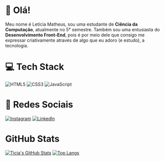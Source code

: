 # 💖 Olá!

Meu nome é Letícia Matheus, sou uma estudante de __Ciência da Computação__, atualmente no 5° semestre. Também sou uma entusiasta do __Desenvolvimento Front-End__, pois é por meio dele que consigo me expressar criativamente através de algo que eu adoro (e estudo), a tecnologia.

# 💻 Tech Stack

![HTML5](https://img.shields.io/badge/html5-%23E34F26.svg?style=for-the-badge&logo=html5&logoColor=white) ![CSS3](https://img.shields.io/badge/css3-%231572B6.svg?style=for-the-badge&logo=css3&logoColor=white) ![JavaScript](https://img.shields.io/badge/javascript-%23323330.svg?style=for-the-badge&logo=javascript&logoColor=%23F7DF1E)

# 📱 Redes Sociais

[![Instagram](https://img.shields.io/badge/Instagram-%23E4405F.svg?style=for-the-badge&logo=Instagram&logoColor=white)](https://www.instagram.com/ticiasz._/) [![LinkedIn](https://img.shields.io/badge/linkedin-%230077B5.svg?style=for-the-badge&logo=linkedin&logoColor=white)](https://www.linkedin.com/in/let%C3%ADcia-m-cavalcanti-2ba3bb26a/)

# GitHub Stats

[![Ticia's GitHub Stats](https://github-readme-stats.vercel.app/api?username=ticiasz&show_icons=true&theme=omni)](https://github.com/anuraghazra/github-readme-stats) [![Top Langs](https://github-readme-stats.vercel.app/api/top-langs/?username=ticiasz&layout=compact&theme=omni)](https://github.com/anuraghazra/github-readme-stats)
